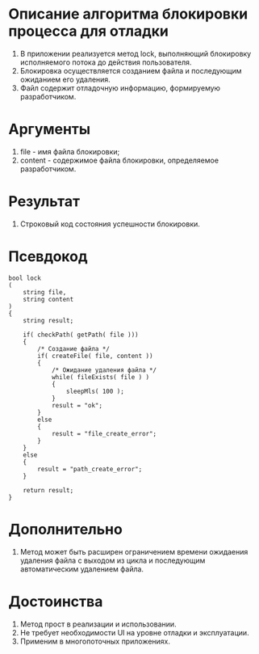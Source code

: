 # Описание алгоритма блокировки процесса для отладки

1. В приложении реализуется метод lock, выполняющий блокировку исполняемого потока до действия пользователя.
0. Блокировка осуществляется созданием файла и последующим ожиданием его удаления.
0. Файл содержит отладочную информацию, формируемую разработчиком.



# Аргументы

1. file - имя файла блокировки;
0. content - содержимое файла блокировки, определяемое разработчиком.



# Результат

1. Строковый код состояния успешности блокировки.



# Псевдокод

```
bool lock
(
    string file,
    string content
)
{
    string result;

    if( checkPath( getPath( file )))
    {
        /* Создание файла */
        if( createFile( file, content ))
        {
            /* Ожидание удаления файла */
            while( fileExists( file ) )
            {
                sleepMls( 100 );
            }
            result = "ok";
        }
        else
        {
            result = "file_create_error";
        }
    }
    else
    {
        result = "path_create_error";
    }   

    return result;
}
```


# Дополнительно

1. Метод может быть расширен ограничением времени ожидаения удаления файла с выходом из цикла и последующим автоматическим удалением файла.



# Достоинства

1. Метод прост в реализации и использовании.
0. Не требует необходимости UI на уровне отладки и эксплуатации.
0. Применим в многопоточных приложениях.

